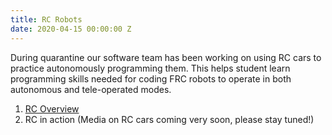 ```yaml
---
title: RC Robots
date: 2020-04-15 00:00:00 Z
---
```


During quarantine our software team has been working on using RC cars to practice autonomously programming them. This helps student learn programming skills needed for coding FRC robots to operate in both autonomous and tele-operated modes.



1. [RC Overview](https://docs.google.com/presentation/d/1cCzxDdymrCvv4baDHqeTO_BpOniDoUth-gmCQQ9herI/edit?usp=sharing)
1. RC in action (Media on RC cars coming very soon, please stay tuned!)